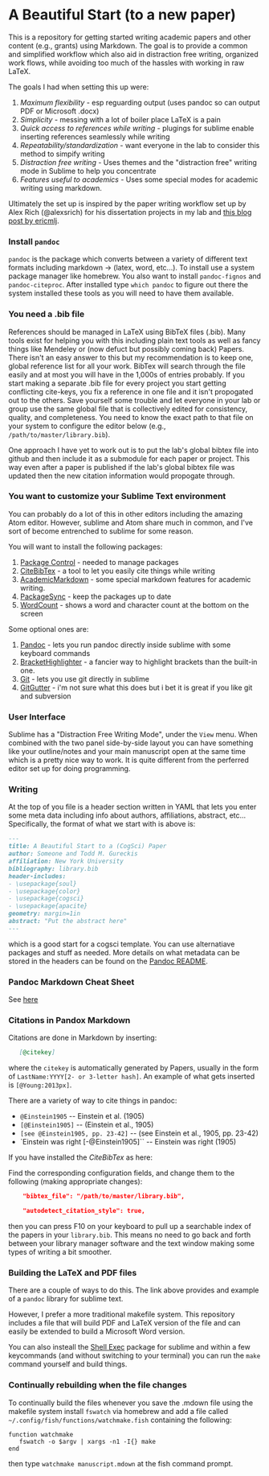 # A Beautiful Start (to a new paper)

This is a repository for getting started writing academic papers and other content (e.g., grants) using Markdown.  The goal is to provide a common and simplified workflow which also aid in distraction free writing, organized work flows, while avoiding too much of the hassles with working in raw LaTeX.

The goals I had when setting this up were:

1. *Maximum flexibility* -  esp reguarding output (uses pandoc so can output PDF or Microsoft .docx)
1. *Simplicity* - messing with a lot of boiler place LaTeX is a pain
1. *Quick access to references while writing* - plugings for sublime enable inserting references seamlessly while writing 
1. *Repeatability/standardization* - want everyone in the lab to consider this method to simpify writing
1. *Distraction free writing* - Uses themes and the "distraction free" writing mode in Sublime to help you concentrate
1. *Features useful to academics* - Uses some special modes for academic writing using markdown.

Ultimately the set up is inspired by the paper writing workflow set up by Alex Rich (@alexsrich) for his dissertation projects in my lab and [this blog post by ericmlj](http://www.ericmjl.com/blog/2016/6/22/tooling-up-for-plain-text-academic-writing-in-markdown/).


### Install `pandoc`

`pandoc` is the package which converts between a variety of different text formats including markdown -> (latex, word, etc...).  To install use a system package manager like homebrew.  You also want to install `pandoc-fignos` and `pandoc-citeproc`.  After installed type `which pandoc` to figure out there the system installed these tools as you will need to have them available.

### You need a .bib file

References should be managed in LaTeX using BibTeX files (.bib).  Many tools exist for helping you with this including plain text tools as well as fancy things like Mendeley or (now defuct but possibly coming back) Papers.  There isn't an easy answer to this but my recommendation is to keep one, global reference list for all your work.  BibTex will search through the file easily and at most you will have in the 1,000s of entries probably.  If you start making a separate .bib file for every project you start getting conflicting cite-keys, you fix a reference in one file and it isn't propogated out to the others.  Save yourself some trouble and let everyone in your lab or group use the same global file that is collectively edited for consistency, quality, and completeness.  You need to know the exact path to that file on your system to configure the editor below (e.g., `/path/to/master/library.bib`).

One approach I have yet to work out is to put the lab's global bibtex file into github and then include it as a submodule for each paper or project.
This way even after a paper is published if the lab's global bibtex file was updated then the new citation information would propogate through.

### You want to customize your Sublime Text environment

You can probably do a lot of this in other editors including the amazing Atom editor.  However, sublime and Atom share much in common, and I've sort of become entrenched to sublime for some reason.

You will want to install the following packages:

1. [Package Control](https://packagecontrol.io/installation) - needed to manage packages
1. [CiteBibTex](https://packagecontrol.io/packages/CiteBibtex) - a tool to let you easily cite things while writing
1. [AcademicMarkdown](https://packagecontrol.io/packages/AcademicMarkdown) - some special markdown features for academic writing.
1. [PackageSync](https://packagecontrol.io/packages/PackageSync) - keep the packages up to date
1. [WordCount](https://packagecontrol.io/packages/WordCount) - shows a word and character count at the bottom on the screen

Some optional ones are:
1. [Pandoc](https://packagecontrol.io/packages/Pandoc) - lets you run pandoc directly inside sublime with some keyboard commands
1. [BracketHighlighter](https://packagecontrol.io/packages/BracketHighlighter) - a fancier way to highlight brackets than the built-in one.
1. [Git](https://packagecontrol.io/packages/Git) - lets you use git directly in sublime
1. [GitGutter](https://packagecontrol.io/packages/GitGutter) - i'm not sure what this does but i bet it is great if you like git and subversion



### User Interface

Sublime has a "Distraction Free Writing Mode", under the `View` menu.  When combined with the two panel side-by-side layout you can have something like your outline/notes and your main manuscript open at the same time which is a pretty nice way to work.  It is quite different from the perferred editor set up for doing programming.

### Writing

At the top of you file is a header section written in YAML that lets you enter some meta data including info about authors, affiliations, abstract, etc...
Specifically, the format of what we start with is above is:

```markdown
---
title: A Beautiful Start to a (CogSci) Paper
author: Someone and Todd M. Gureckis
affiliation: New York University
bibliography: library.bib
header-includes:
- \usepackage{soul}
- \usepackage{color}
- \usepackage{cogsci}
- \usepackage{apacite}
geometry: margin=1in
abstract: "Put the abstract here"
---
```

which is a good start for a cogsci template.  You can use alternatiave packages and stuff as needed.  More details on what metadata can be stored in the headers can be found on the [Pandoc README](http://pandoc.org/README.html).

### Pandoc Markdown Cheat Sheet

See [here](https://github.com/dsanson/Pandoc.tmbundle/blob/master/Support/doc/cheatsheet.markdown)

### Citations in Pandox Markdown

Citations are done in Markdown by inserting:

```markdown
   [@citekey]
```

where the `citekey` is automatically generated by Papers, usually in the form of `LastName:YYYY[2- or 3-letter hash]`. An example of what gets inserted is `[@Young:2013px]`. 

There are a variety of way to cite things in pandoc:

- `@Einstein1905` -- Einstein et al. (1905)
- `[@Einstein1905]` -- (Einstein et al., 1905)
- `[see @Einstein1905, pp. 23-42]` -- (see Einstein et al., 1905, pp. 23-42)
- `Einstein was right [-@Einstein1905]`` -- Einstein was right (1905)

If you have installed the *CiteBibTex* as here:

Find the corresponding configuration fields, and change them to the following (making appropriate changes):

```json
    "bibtex_file": "/path/to/master/library.bib",
```
```json
    "autodetect_citation_style": true,
```

then you can press F10 on your keyboard to pull up a searchable index of the papers in your `library.bib`.  This means no need to go back and forth between your library manager software and the text window making some types of writing a bit smoother.


### Building the LaTeX and PDF files

There are a couple of ways to do this.  The link above provides and example of a `pandoc` library for sublime text.  

However, I prefer a more traditional makefile system.  This repository includes a file that will build PDF and LaTeX version of the file and can easily be extended to build a Microsoft Word version.

You can also insteall the [Shell Exec](https://packagecontrol.io/packages/Shell%20Exec) package for sublime and within a few keycommands (and without switching to your terminal) you can run the `make` command yourself and build things.


### Continually rebuilding when the file changes

To continually build the files whenever you save the .mdown file using the makefile system install `fswatch` via homebrew and add a file called `~/.config/fish/functions/watchmake.fish`
containing the following:
```
function watchmake
   fswatch -o $argv | xargs -n1 -I{} make
end
```

then type `watchmake manuscript.mdown` at the fish command prompt.